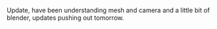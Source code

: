 Update, have been understanding mesh and camera and a little bit of blender, updates pushing out tomorrow.
